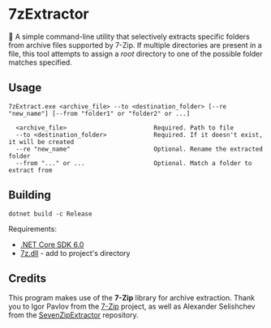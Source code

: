 # 7zExtractor

📂 A simple command-line utility that selectively extracts specific folders from archive files supported by 7-Zip. If multiple directories are present in a file, this tool attempts to assign a _root_ directory to one of the possible folder matches specified.

## Usage

```
7zExtract.exe <archive_file> --to <destination_folder> [--re "new_name"] [--from "folder1" or "folder2" or ...]
```
```
  <archive_file>                        Required. Path to file
  --to <destination_folder>             Required. If it doesn't exist, it will be created
  --re "new_name"                       Optional. Rename the extracted folder
  --from "..." or ...                   Optional. Match a folder to extract from
```

## Building

```
dotnet build -c Release
```

Requirements:
- [.NET Core SDK 6.0](https://dotnet.microsoft.com/download/dotnet-core/6.0)
- [7z.dll](https://sourceforge.net/p/sevenzip/discussion/45798/thread/f4e969b197/#fb92) - add to project's directory

## Credits

This program makes use of the **7-Zip** library for archive extraction.  Thank you to Igor Pavlov from the [7-Zip](https://sourceforge.net/projects/sevenzip/) project, as well as Alexander Selishchev from the [SevenZipExtractor](https://github.com/adoconnection/SevenZipExtractor) repository.

